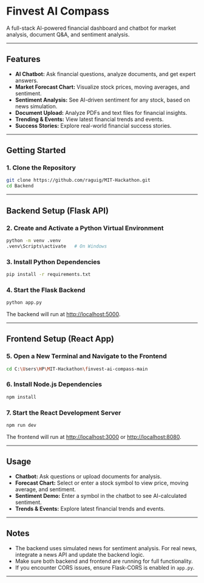 # Finvest AI Compass

A full-stack AI-powered financial dashboard and chatbot for market analysis, document Q&A, and sentiment analysis.

---

## Features

- **AI Chatbot:** Ask financial questions, analyze documents, and get expert answers.
- **Market Forecast Chart:** Visualize stock prices, moving averages, and sentiment.
- **Sentiment Analysis:** See AI-driven sentiment for any stock, based on news simulation.
- **Document Upload:** Analyze PDFs and text files for financial insights.
- **Trending & Events:** View latest financial trends and events.
- **Success Stories:** Explore real-world financial success stories.

---

## Getting Started

### 1. Clone the Repository

```bash
git clone https://github.com/raguig/MIT-Hackathon.git
cd Backend
```

---

## Backend Setup (Flask API)

### 2. Create and Activate a Python Virtual Environment

```bash
python -m venv .venv
.venv\Scripts\activate   # On Windows
```

### 3. Install Python Dependencies

```bash
pip install -r requirements.txt
```

### 4. Start the Flask Backend

```bash
python app.py
```

The backend will run at [http://localhost:5000](http://localhost:5000).

---

## Frontend Setup (React App)

### 5. Open a New Terminal and Navigate to the Frontend

```bash
cd C:\Users\HP\MIT-Hackathon\finvest-ai-compass-main
```

### 6. Install Node.js Dependencies

```bash
npm install
```

### 7. Start the React Development Server

```bash
npm run dev
```

The frontend will run at [http://localhost:3000](http://localhost:3000) or [http://localhost:8080](http://localhost:8080).

---

## Usage

- **Chatbot:** Ask questions or upload documents for analysis.
- **Forecast Chart:** Select or enter a stock symbol to view price, moving average, and sentiment.
- **Sentiment Demo:** Enter a symbol in the chatbot to see AI-calculated sentiment.
- **Trends & Events:** Explore latest financial trends and events.

---

## Notes

- The backend uses simulated news for sentiment analysis. For real news, integrate a news API and update the backend logic.
- Make sure both backend and frontend are running for full functionality.
- If you encounter CORS issues, ensure Flask-CORS is enabled in `app.py`.

---

